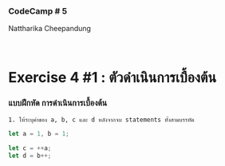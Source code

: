 ### CodeCamp # 5 <br>
Nattharika Cheepandung <br>
<br>
<br>

# Exercise 4 #1 : ตัวดำเนินการเบื้องต้น

### แบบฝึกหัด การดำเนินการเบื้องต้น

    1. ให้ระบุค่าของ a, b, c และ d หลังจากจบ statements ทั้งสามบรรทัด

```javascript
let a = 1, b = 1;

let c = ++a;
let d = b++;

```
